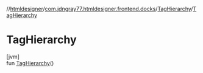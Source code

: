 //[htmldesigner](../../../index.md)/[com.jdngray77.htmldesigner.frontend.docks](../index.md)/[TagHierarchy](index.md)/[TagHierarchy](-tag-hierarchy.md)

# TagHierarchy

[jvm]\
fun [TagHierarchy](-tag-hierarchy.md)()
